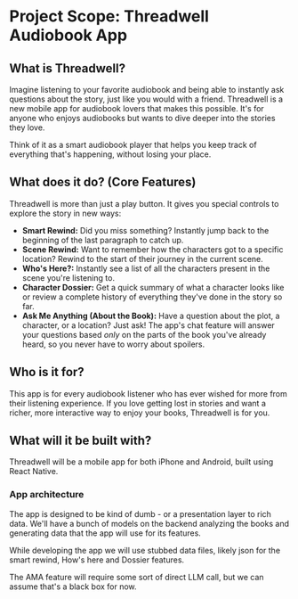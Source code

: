 # Project Scope: Threadwell Audiobook App

## What is Threadwell?

Imagine listening to your favorite audiobook and being able to instantly ask questions about the story, just like you would with a friend. Threadwell is a new mobile app for audiobook lovers that makes this possible. It's for anyone who enjoys audiobooks but wants to dive deeper into the stories they love.

Think of it as a smart audiobook player that helps you keep track of everything that's happening, without losing your place.

## What does it do? (Core Features)

Threadwell is more than just a play button. It gives you special controls to explore the story in new ways:

*   **Smart Rewind:** Did you miss something? Instantly jump back to the beginning of the last paragraph to catch up.
*   **Scene Rewind:** Want to remember how the characters got to a specific location? Rewind to the start of their journey in the current scene.
*   **Who's Here?:** Instantly see a list of all the characters present in the scene you're listening to.
*   **Character Dossier:** Get a quick summary of what a character looks like or review a complete history of everything they've done in the story so far.
*   **Ask Me Anything (About the Book):** Have a question about the plot, a character, or a location? Just ask! The app's chat feature will answer your questions based *only* on the parts of the book you've already heard, so you never have to worry about spoilers.

## Who is it for?

This app is for every audiobook listener who has ever wished for more from their listening experience. If you love getting lost in stories and want a richer, more interactive way to enjoy your books, Threadwell is for you.

## What will it be built with?

Threadwell will be a mobile app for both iPhone and Android, built using React Native.

### App architecture

The app is designed to be kind of dumb - or a presentation layer to rich data. We'll have a bunch of models on the backend analyzing the books and generating data that the app will use for its features.

While developing the app we will use stubbed data files, likely json for the smart rewind, How's here and Dossier features.

The AMA feature will require some sort of direct LLM call, but we can assume that's a black box for now.
